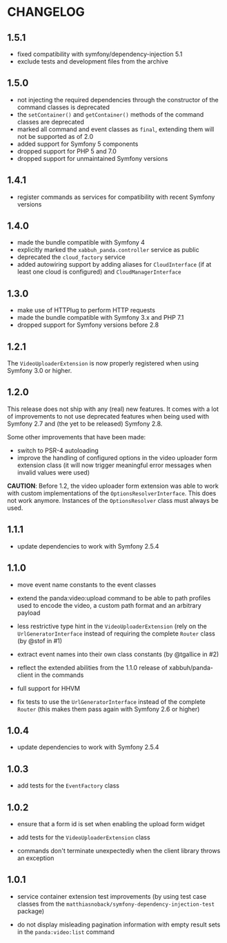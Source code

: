 CHANGELOG
=========

1.5.1
-----

* fixed compatibility with symfony/dependency-injection 5.1
* exclude tests and development files from the archive

1.5.0
-----

* not injecting the required dependencies through the constructor of the
  command classes is deprecated
* the `setContainer()` and `getContainer()` methods of the command classes
  are deprecated
* marked all command and event classes as `final`, extending them will not
  be supported as of 2.0
* added support for Symfony 5 components
* dropped support for PHP 5 and 7.0
* dropped support for unmaintained Symfony versions

1.4.1
-----

* register commands as services for compatibility with recent Symfony
  versions

1.4.0
-----

* made the bundle compatible with Symfony 4
* explicitly marked the `xabbuh_panda.controller` service as public
* deprecated the `cloud_factory` service
* added autowiring support by adding aliases for `CloudInterface` (if at
  least one cloud is configured) and `CloudManagerInterface`

1.3.0
-----

* make use of HTTPlug to perform HTTP requests
* made the bundle compatible with Symfony 3.x and PHP 7.1
* dropped support for Symfony versions before 2.8

1.2.1
-----

The `VideoUploaderExtension` is now properly registered when using Symfony
3.0 or higher.

1.2.0
-----

This release does not ship with any (real) new features. It comes with a lot
of improvements to not use deprecated features when being used with Symfony
2.7 and (the yet to be released) Symfony 2.8.

Some other improvements that have been made:

* switch to PSR-4 autoloading
* improve the handling of configured options in the video uploader form
  extension class (it will now trigger meaningful error messages when invalid
  values were used)

**CAUTION**: Before 1.2, the video uploader form extension was able to work
with custom implementations of the `OptionsResolverInterface`. This does not
work anymore. Instances of the `OptionsResolver` class must always be used.

1.1.1
-----

* update dependencies to work with Symfony 2.5.4

1.1.0
-----

* move event name constants to the event classes

* extend the panda:video:upload command to be able to path profiles used to
  encode the video, a custom path format and an arbitrary payload

* less restrictive type hint in the ``VideoUploaderExtension`` (rely on the
  ``UrlGeneratorInterface`` instead of requiring the complete ``Router`` class
  (by @stof in #1)

* extract event names into their own class constants (by @tgallice in #2)

* reflect the extended abilities from the 1.1.0 release of xabbuh/panda-client
  in the commands

* full support for HHVM

* fix tests to use the `UrlGeneratorInterface` instead of the complete `Router`
  (this makes them pass again with Symfony 2.6 or higher)

1.0.4
-----

* update dependencies to work with Symfony 2.5.4

1.0.3
-----

* add tests for the ``EventFactory`` class

1.0.2
-----

* ensure that a form id is set when enabling the upload form widget

* add tests for the ``VideoUploaderExtension`` class

* commands don't terminate unexpectedly when the client library throws an
  exception

1.0.1
-----

* service container extension test improvements (by using test case classes
  from the ``matthiasnoback/symfony-dependency-injection-test`` package)

* do not display misleading pagination information with empty result sets in
  the ``panda:video:list`` command
